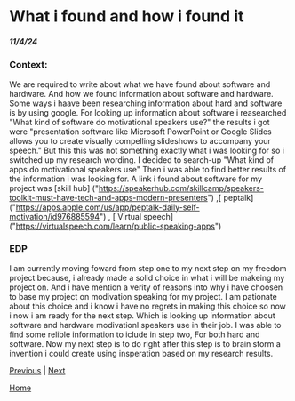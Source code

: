# What i found and how i found it
##### 11/4/24
### Context:
We are required to write about what we have found about software and hardware. And how we found information about software and hardware. Some ways i haave been researching information about hard and software is by using google. For looking up information about software i reasearched "What kind of software do motivational speakers use?" the results i got were "presentation software like Microsoft PowerPoint or Google Slides allows you to create visually compelling slideshows to accompany your speech." But this this was not something exactly what i was looking for so i switched up my research wording. I decided to search-up "What kind of apps do motivational speakers use" Then i was able to find better results of the information i was looking for. A link i found about software for my project was [skill hub] ("https://speakerhub.com/skillcamp/speakers-toolkit-must-have-tech-and-apps-modern-presenters") ,[ peptalk] ("https://apps.apple.com/us/app/peptalk-daily-self-motivation/id976885594") , [ Virtual speech] ("https://virtualspeech.com/learn/public-speaking-apps")



### EDP
I am currently moving foward from step one to my next step on my freedom project because, i already made a solid choice in what i will be makeing my project on. And i have mention a verity of reasons into why i have choosen to base my project on modivation speaking for my project. I am pationate about this choice and i know i have no regrets in making this choice so now i now i am ready for the next step. Which is looking up information about software and hardware modivationl speakers use in their job. I was able to find some relible information to iclude in step two, For both hard and software. Now my next step is to do right after this step is to brain storm a invention i could create using insperation based on my research results.  



[Previous](entry01.md) | [Next](entry03.md)

[Home](../README.md)
